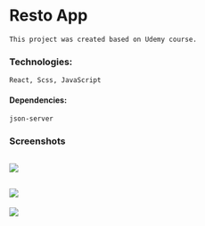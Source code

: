 # Resto App
    This project was created based on Udemy course.

### Technologies: 
    React, Scss, JavaScript
#### Dependencies: 
    json-server

### Screenshots

![](https://github.com/novak-k/resto-app/blob/master/screenshots/1.png|alt=main)
- 
![](https://github.com/novak-k/resto-app/blob/master/screenshots/2.png|alt=main)
- 
![](https://github.com/novak-k/resto-app/blob/master/screenshots/3.png|alt=main)
